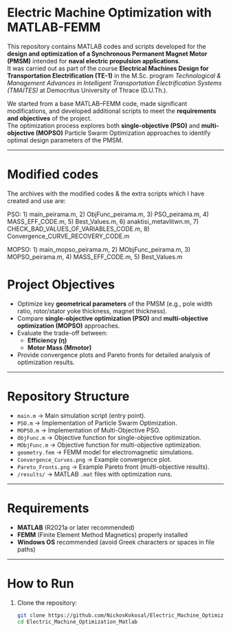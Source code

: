 # Electric Machine Optimization with MATLAB-FEMM

This repository contains MATLAB codes and scripts developed for the **design and optimization of a Synchronous Permanent Magnet Motor (PMSM)** intended for **naval electric propulsion applications**.  
It was carried out as part of the course **Electrical Machines Design for Transportation Electrification (TE-1)** in the M.Sc. program *Technological & Management Advances in Intelligent Transportation Electrification Systems (TMAITES)* at Democritus University of Thrace (D.U.Th.).

We started from a base MATLAB–FEMM code, made significant modifications, and developed additional scripts to meet the **requirements and objectives** of the project.  
The optimization process explores both **single-objective (PSO)** and **multi-objective (MOPSO)** Particle Swarm Optimization approaches to identify optimal design parameters of the PMSM.

---
# Modified codes
The archives with the modified codes & the extra scripts which I have created and use are:

PSO: 1) main_peirama.m, 2) ObjFunc_peirama.m, 3) PSO_peirama.m, 4) MASS_EFF_CODE.m, 5) Best_Values.m, 6) anaktisi_metavlitwn.m,
     7) CHECK_BAD_VALUES_OF_VARIABLES_CODE.m, 8) Convergence_CURVE_RECOVERY_CODE.m

MOPSO: 1) main_mopso_peirama.m, 2) MObjFunc_peirama.m, 3) MOPSO_peirama.m, 4) MASS_EFF_CODE.m, 5) Best_Values.m

# Project Objectives

- Optimize key **geometrical parameters** of the PMSM (e.g., pole width ratio, rotor/stator yoke thickness, magnet thickness).  
- Compare **single-objective optimization (PSO)** and **multi-objective optimization (MOPSO)** approaches.  
- Evaluate the trade-off between:
  - **Efficiency (η)**
  - **Motor Mass (Mmotor)**
- Provide convergence plots and Pareto fronts for detailed analysis of optimization results.  

---

# Repository Structure

- `main.m` → Main simulation script (entry point).  
- `PSO.m` → Implementation of Particle Swarm Optimization.  
- `MOPSO.m` → Implementation of Multi-Objective PSO.  
- `ObjFunc.m` → Objective function for single-objective optimization.  
- `MObjFunc.m` → Objective function for multi-objective optimization.  
- `geometry.fem` → FEMM model for electromagnetic simulations.  
- `Convergence_Curves.png` → Example convergence plot.  
- `Pareto_Fronts.png` → Example Pareto front (multi-objective results).  
- `/results/` → MATLAB `.mat` files with optimization runs.  

---

# Requirements

- **MATLAB** (R2021a or later recommended)  
- **FEMM** (Finite Element Method Magnetics) properly installed  
- **Windows OS** recommended (avoid Greek characters or spaces in file paths)  

---

# How to Run

1. Clone the repository:
   ```bash
   git clone https://github.com/NickosKokosal/Electric_Machine_Optimization_Matlab.git
   cd Electric_Machine_Optimization_Matlab
